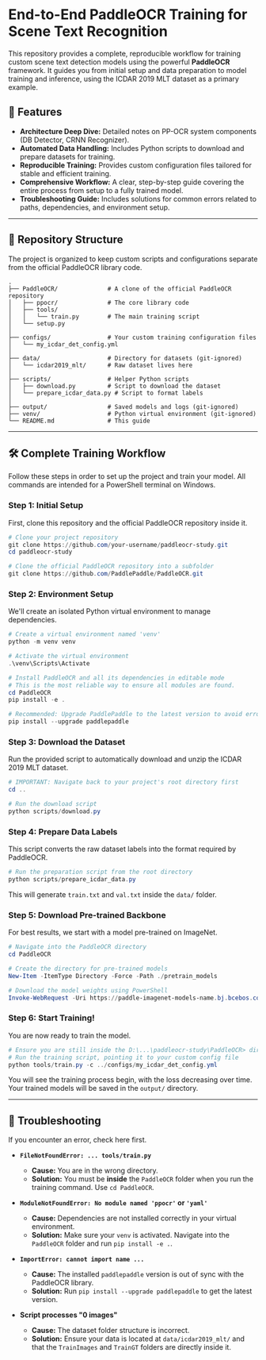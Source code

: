 # End-to-End PaddleOCR Training for Scene Text Recognition

This repository provides a complete, reproducible workflow for training custom scene text detection models using the powerful **PaddleOCR** framework. It guides you from initial setup and data preparation to model training and inference, using the ICDAR 2019 MLT dataset as a primary example.

## 🚀 Features

  * **Architecture Deep Dive:** Detailed notes on PP-OCR system components (DB Detector, CRNN Recognizer).
  * **Automated Data Handling:** Includes Python scripts to download and prepare datasets for training.
  * **Reproducible Training:** Provides custom configuration files tailored for stable and efficient training.
  * **Comprehensive Workflow:** A clear, step-by-step guide covering the entire process from setup to a fully trained model.
  * **Troubleshooting Guide:** Includes solutions for common errors related to paths, dependencies, and environment setup.

-----

## 📁 Repository Structure

The project is organized to keep custom scripts and configurations separate from the official PaddleOCR library code.

```
.
├── PaddleOCR/              # A clone of the official PaddleOCR repository
│   ├── ppocr/              # The core library code
│   ├── tools/
│   │   └── train.py        # The main training script
│   └── setup.py
│
├── configs/                # Your custom training configuration files
│   └── my_icdar_det_config.yml
│
├── data/                   # Directory for datasets (git-ignored)
│   └── icdar2019_mlt/      # Raw dataset lives here
│
├── scripts/                # Helper Python scripts
│   ├── download.py         # Script to download the dataset
│   └── prepare_icdar_data.py # Script to format labels
│
├── output/                 # Saved models and logs (git-ignored)
├── venv/                   # Python virtual environment (git-ignored)
└── README.md               # This guide
```

-----

## 🛠️ Complete Training Workflow

Follow these steps in order to set up the project and train your model. All commands are intended for a PowerShell terminal on Windows.

### Step 1: Initial Setup

First, clone this repository and the official PaddleOCR repository inside it.

```powershell
# Clone your project repository
git clone https://github.com/your-username/paddleocr-study.git
cd paddleocr-study

# Clone the official PaddleOCR repository into a subfolder
git clone https://github.com/PaddlePaddle/PaddleOCR.git
```

### Step 2: Environment Setup

We'll create an isolated Python virtual environment to manage dependencies.

```powershell
# Create a virtual environment named 'venv'
python -m venv venv

# Activate the virtual environment
.\venv\Scripts\Activate

# Install PaddleOCR and all its dependencies in editable mode
# This is the most reliable way to ensure all modules are found.
cd PaddleOCR
pip install -e .

# Recommended: Upgrade PaddlePaddle to the latest version to avoid errors
pip install --upgrade paddlepaddle
```

### Step 3: Download the Dataset

Run the provided script to automatically download and unzip the ICDAR 2019 MLT dataset.

```powershell
# IMPORTANT: Navigate back to your project's root directory first
cd ..

# Run the download script
python scripts/download.py
```

### Step 4: Prepare Data Labels

This script converts the raw dataset labels into the format required by PaddleOCR.

```powershell
# Run the preparation script from the root directory
python scripts/prepare_icdar_data.py
```

This will generate `train.txt` and `val.txt` inside the `data/` folder.

### Step 5: Download Pre-trained Backbone

For best results, we start with a model pre-trained on ImageNet.

```powershell
# Navigate into the PaddleOCR directory
cd PaddleOCR

# Create the directory for pre-trained models
New-Item -ItemType Directory -Force -Path ./pretrain_models

# Download the model weights using PowerShell
Invoke-WebRequest -Uri https://paddle-imagenet-models-name.bj.bcebos.com/dygraph/MobileNetV3_large_x0_5_pretrained.pdparams -OutFile ./pretrain_models/MobileNetV3_large_x0_5_pretrained.pdparams
```

### Step 6: Start Training\!

You are now ready to train the model.

```powershell
# Ensure you are still inside the D:\...\paddleocr-study\PaddleOCR> directory
# Run the training script, pointing it to your custom config file
python tools/train.py -c ../configs/my_icdar_det_config.yml
```

You will see the training process begin, with the loss decreasing over time. Your trained models will be saved in the `output/` directory.

-----

## 🚨 Troubleshooting

If you encounter an error, check here first.

  * **`FileNotFoundError: ... tools/train.py`**

      * **Cause:** You are in the wrong directory.
      * **Solution:** You must be **inside** the `PaddleOCR` folder when you run the training command. Use `cd PaddleOCR`.

  * **`ModuleNotFoundError: No module named 'ppocr'` or `'yaml'`**

      * **Cause:** Dependencies are not installed correctly in your virtual environment.
      * **Solution:** Make sure your `venv` is activated. Navigate into the `PaddleOCR` folder and run `pip install -e .`.

  * **`ImportError: cannot import name ...`**

      * **Cause:** The installed `paddlepaddle` version is out of sync with the PaddleOCR library.
      * **Solution:** Run `pip install --upgrade paddlepaddle` to get the latest version.

  * **Script processes "0 images"**

      * **Cause:** The dataset folder structure is incorrect.
      * **Solution:** Ensure your data is located at `data/icdar2019_mlt/` and that the `TrainImages` and `TrainGT` folders are directly inside it.
